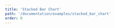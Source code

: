 ```yaml
---
title: 'Stacked Bar Chart'
path: '/documentation/examples/stacked_bar_chart'
order: 0
---
```


<stacked-bar-chart></stacked-bar-chart>
